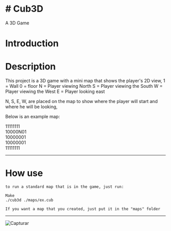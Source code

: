 # # Cub3D

A 3D Game

# Introduction 


# Description

This project is a 3D game with a mini map that shows the player's 2D view,
1 = Wall
0 = floor
N = Player viewing North
S = Player viewing the South
W = Player viewing the West
E = Player looking east

N, S, E, W, are placed on the map to show where the player will start and where he will be looking,

Below is an example map:

11111111<br />
10000N01<br />
10000001<br />
10000001<br />
11111111<br />
______
# How use

```
to run a standard map that is in the game, just run:

Make
./cub3d ./maps/ex.cub

If you want a map that you created, just put it in the "maps" folder
```
______

![Capturar](https://user-images.githubusercontent.com/69651347/171074928-62ba1525-da17-4937-8cd9-6de82565586b.PNG)

